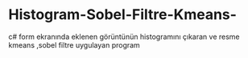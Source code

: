 # Histogram-Sobel-Filtre-Kmeans-
c# form ekranında eklenen görüntünün histogramını çıkaran ve resme kmeans ,sobel filtre uygulayan program
